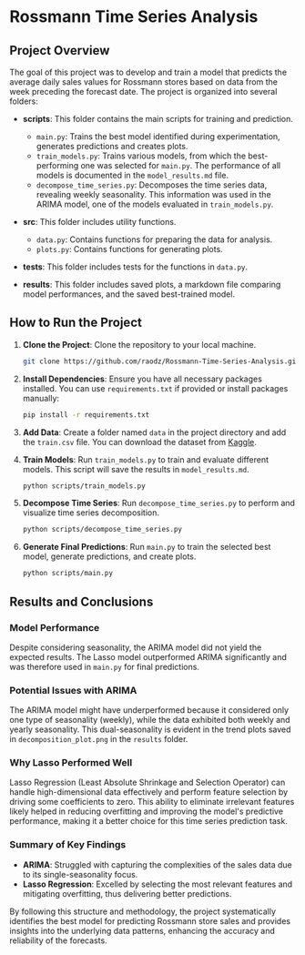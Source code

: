 # Rossmann Time Series Analysis

## Project Overview

The goal of this project was to develop and train a model that predicts the average daily sales values for Rossmann stores based on data from the week preceding the forecast date. The project is organized into several folders:

- **scripts**: This folder contains the main scripts for training and prediction.
  - `main.py`: Trains the best model identified during experimentation, generates predictions and creates plots.
  - `train_models.py`: Trains various models, from which the best-performing one was selected for `main.py`. The performance of all models is documented in the `model_results.md` file.
  - `decompose_time_series.py`: Decomposes the time series data, revealing weekly seasonality. This information was used in the ARIMA model, one of the models evaluated in `train_models.py`.

- **src**: This folder includes utility functions.
  - `data.py`: Contains functions for preparing the data for analysis.
  - `plots.py`: Contains functions for generating plots.

- **tests**: This folder includes tests for the functions in `data.py`.

- **results**: This folder includes saved plots, a markdown file comparing model performances, and the saved best-trained model.

## How to Run the Project

1. **Clone the Project**: Clone the repository to your local machine.
   ```bash
   git clone https://github.com/raodz/Rossmann-Time-Series-Analysis.git
   ```

2. **Install Dependencies**: Ensure you have all necessary packages installed. You can use `requirements.txt` if provided or install packages manually:
   ```bash
   pip install -r requirements.txt
   ```

3. **Add Data**: Create a folder named `data` in the project directory and add the `train.csv` file. You can download the dataset from [Kaggle](https://www.kaggle.com/competitions/rossmann-store-sales).

4. **Train Models**: Run `train_models.py` to train and evaluate different models. This script will save the results in `model_results.md`.
   ```bash
   python scripts/train_models.py
   ```

5. **Decompose Time Series**: Run `decompose_time_series.py` to perform and visualize time series decomposition.
   ```bash
   python scripts/decompose_time_series.py
   ```

6. **Generate Final Predictions**: Run `main.py` to train the selected best model, generate predictions, and create plots.
   ```bash
   python scripts/main.py
   ```

## Results and Conclusions

### Model Performance

Despite considering seasonality, the ARIMA model did not yield the expected results. The Lasso model outperformed ARIMA significantly and was therefore used in `main.py` for final predictions.

### Potential Issues with ARIMA

The ARIMA model might have underperformed because it considered only one type of seasonality (weekly), while the data exhibited both weekly and yearly seasonality. This dual-seasonality is evident in the trend plots saved in `decomposition_plot.png` in the `results` folder.

### Why Lasso Performed Well

Lasso Regression (Least Absolute Shrinkage and Selection Operator) can handle high-dimensional data effectively and perform feature selection by driving some coefficients to zero. This ability to eliminate irrelevant features likely helped in reducing overfitting and improving the model's predictive performance, making it a better choice for this time series prediction task.

### Summary of Key Findings

- **ARIMA**: Struggled with capturing the complexities of the sales data due to its single-seasonality focus.
- **Lasso Regression**: Excelled by selecting the most relevant features and mitigating overfitting, thus delivering better predictions.

By following this structure and methodology, the project systematically identifies the best model for predicting Rossmann store sales and provides insights into the underlying data patterns, enhancing the accuracy and reliability of the forecasts.
